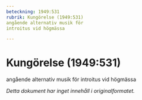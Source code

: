 ```yaml
---
beteckning: 1949:531
rubrik: Kungörelse (1949:531)
angående alternativ musik för
introitus vid högmässa

---
```

# Kungörelse (1949:531)
angående alternativ musik för
introitus vid högmässa

*Detta dokument har inget innehåll i originalformatet.*